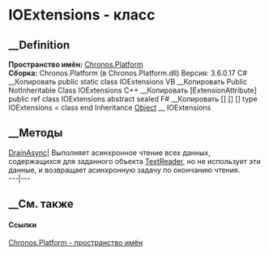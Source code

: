 # IOExtensions - класс
##  __Definition
 **Пространство имён:** [Chronos.Platform](N_Chronos_Platform.htm)  
 **Сборка:** Chronos.Platform (в Chronos.Platform.dll) Версия: 3.6.0.17
C# __Копировать
     public static class IOExtensions
VB __Копировать
    <ExtensionAttribute>
    Public NotInheritable Class IOExtensions
C++ __Копировать
    [ExtensionAttribute]
    public ref class IOExtensions abstract sealed
F# __Копировать
     [<AbstractClassAttribute>]
    [<SealedAttribute>]
    [<ExtensionAttribute>]
    type IOExtensions = class end
Inheritance
    [Object](https://learn.microsoft.com/dotnet/api/system.object) __ IOExtensions
##  __Методы
[DrainAsync](M_Chronos_Platform_IOExtensions_DrainAsync.htm)|  Выполняет
асинхронное чтение всех данных, содержащихся для заданного объекта
[TextReader](https://learn.microsoft.com/dotnet/api/system.io.textreader), но
не использует эти данные, и возвращает асинхронную задачу по окончанию чтения.  
---|---  
## __См. также
#### Ссылки
[Chronos.Platform - пространство имён](N_Chronos_Platform.htm)
